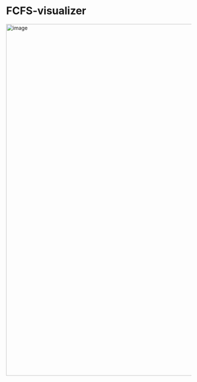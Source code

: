 # FCFS-visualizer
<img width="956" alt="image" src="https://github.com/avinandan04/FCFS-visualizer/assets/113305375/8a17b1e0-43a7-4ee8-a01a-f81a1c36c0f8">
